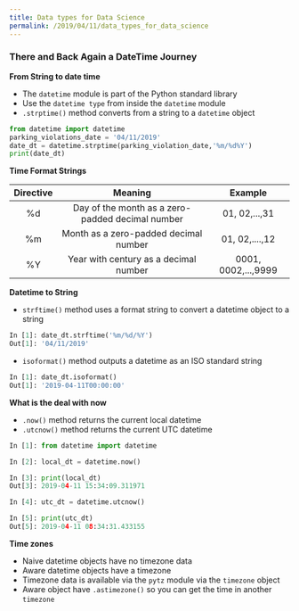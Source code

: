 ```yaml
---
title: Data types for Data Science
permalink: /2019/04/11/data_types_for_data_science
---
```

### There and Back Again a DateTime Journey
**From String to date time**
* The `datetime` module is part of the Python standard library
* Use the `datetime type` from inside the `datetime` module
* `.strptime()` method converts from a string to a `datetime` object
```python
from datetime import datetime
parking_violations_date = '04/11/2019'
date_dt = datetime.strptime(parking_violation_date,'%m/%d%Y')
print(date_dt)
```
**Time Format Strings**

Directive|Meaning|Example
:--------:|:-----:|:-----:
%d | Day of the month as a zero-padded decimal number | 01, 02,...,31
%m | Month as a zero-padded decimal number | 01, 02,....,12
%Y | Year with century as a decimal number | 0001, 0002,...,9999

**Datetime to String**
* `strftime()` method uses a format string to convert a datetime object to a string
```python
In [1]: date_dt.strftime('%m/%d/%Y')
Out[1]: '04/11/2019'
```
* `isoformat()` method outputs a datetime as an ISO standard string
```python
In [1]: date_dt.isoformat()
Out[1]: '2019-04-11T00:00:00'
```
**What is the deal with now**
* `.now()` method returns the current local datetime
* `.utcnow()` method returns the current UTC datetime
```python
In [1]: from datetime import datetime

In [2]: local_dt = datetime.now()

In [3]: print(local_dt)
Out[3]: 2019-04-11 15:34:09.311971

In [4]: utc_dt = datetime.utcnow()

In [5]: print(utc_dt)
Out[5]: 2019-04-11 08:34:31.433155

```
**Time zones**
* Naive datetime objects have no timezone data
* Aware datetime objects have a timezone
* Timezone data is available via the `pytz` module via the `timezone` object
* Aware object have `.astimezone()` so you can get the time in another `timezone`
